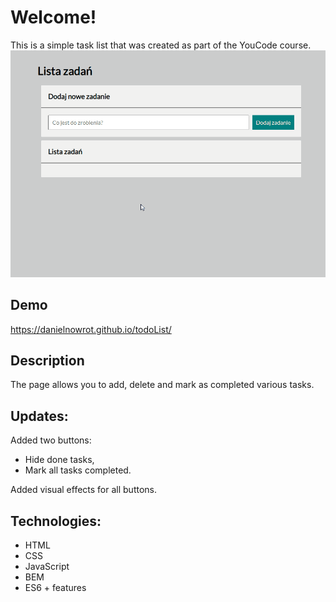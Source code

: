 # Welcome!
This is a simple task list that was created as part of the YouCode course. 
![](https://github.com/danielnowrot/todoList/blob/78cedc56b141daae61cfcf64542f57b2f846f482/images/todoListGif.gif)
## Demo
https://danielnowrot.github.io/todoList/
## Description
The page allows you to add, delete and mark as completed various tasks.
## Updates:
Added two buttons:
- Hide done tasks,
- Mark all tasks completed.

Added visual effects for all buttons.
## Technologies:
- HTML
- CSS
- JavaScript
- BEM
- ES6 + features
